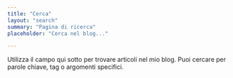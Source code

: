 ```yaml
---
title: "Cerca"
layout: "search"
summary: "Pagina di ricerca"
placeholder: "Cerca nel blog..."

---
```


Utilizza il campo qui sotto per trovare articoli nel mio blog. Puoi cercare per parole chiave, tag o argomenti specifici.